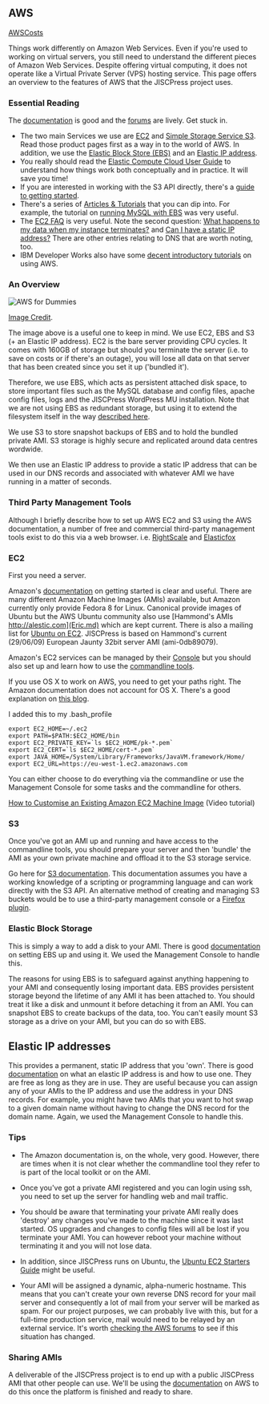 ## AWS ##

[AWSCosts](AWSCosts.md)

Things work differently on Amazon Web Services. Even if you're used to working on virtual servers, you still need to understand the different pieces of Amazon Web Services. Despite offering virtual computing, it does not operate like a Virtual Private Server (VPS) hosting service. This page offers an overview to the features of AWS that the JISCPress project uses.

### Essential Reading ###

The [documentation](http://aws.amazon.com/documentation) is good and the [forums](http://developer.amazonwebservices.com/connect/forumindex.jspa) are lively. Get stuck in.

  * The two main Services we use are [EC2](http://aws.amazon.com/ec2/) and [Simple Storage Service S3](http://aws.amazon.com/s3/). Read those product pages first as a way in to the world of AWS. In addition, we use the [Elastic Block Store (EBS)](http://developer.amazonwebservices.com/connect/entry.jspa?externalID=1667) and an [Elastic IP address](http://docs.amazonwebservices.com/AWSEC2/latest/UserGuide/concepts-elastic-addressing.htm).
  * You really should read the [Elastic Compute Cloud User Guide](http://docs.amazonwebservices.com/AWSEC2/2009-04-04/UserGuide/) to understand how things work both conceptually and in practice. It will save you time!
  * If you are interested in working with the S3 API directly, there's a [guide to getting started](http://docs.amazonwebservices.com/AmazonS3/latest/gsg/).
  * There's a series of [Articles & Tutorials](http://developer.amazonwebservices.com/connect/kbcategory.jspa?categoryID=100) that you can dip into. For example, the tutorial on [running MySQL with EBS](http://developer.amazonwebservices.com/connect/entry.jspa?externalID=1663&categoryID=100) was very useful.
  * The [EC2 FAQ](http://developer.amazonwebservices.com/connect/entry.jspa?externalID=1145&categoryID=100) is very useful. Note the second question: [What happens to my data when my instance terminates?](http://developer.amazonwebservices.com/connect/entry.jspa?externalID=1145&categoryID=100#02) and [Can I have a static IP address?](http://developer.amazonwebservices.com/connect/entry.jspa?externalID=1145&categoryID=100#10)  There are other entries relating to DNS that are worth noting, too.
  * IBM Developer Works also have some [decent introductory tutorials](http://www.ibm.com/developerworks/views/architecture/libraryview.jsp?search_by=Cloud+computing+with+Amazon+Web+Services) on using AWS.

### An Overview ###

<img src='http://www.ukoln.ac.uk/repositories/digirep/images/c/c1/RepositoryStack-AWS.jpg' alt='AWS for Dummies' title='AWS for Dummies' />

[Image Credit](http://www.ukoln.ac.uk/repositories/digirep/index/Fedorazon_How_to_Guides).

The image above is a useful one to keep in mind.  We use EC2, EBS and S3 (+ an Elastic IP address). EC2 is the bare server providing CPU cycles. It comes with 160GB of storage but should you terminate the server (i.e. to save on costs or if there's an outage), you will lose all data on that server that has been created since you set it up ('bundled it').

Therefore, we use EBS, which acts as persistent attached disk space, to store important files such as the MySQL database and config files, apache config files, logs and the JISCPress WordPress MU installation. Note that we are not using EBS as redundant storage, but using it to extend the filesystem itself in the way [described here](http://developer.amazonwebservices.com/connect/entry.jspa?externalID=1663&categoryID=100).

We use S3 to store snapshot backups of EBS and to hold the bundled private AMI. S3 storage is highly secure and replicated around data centres wordwide.

We then use an Elastic IP address to provide a static IP address that can be used in our DNS records and associated with whatever AMI we have running in a matter of seconds.

### Third Party Management Tools ###

Although I briefly describe how to set up AWS EC2 and S3 using the AWS documentation, a number of free and commercial third-party management tools exist to do this via a web browser. i.e. [RightScale](http://rightscale.com) and [Elasticfox](http://developer.amazonwebservices.com/connect/entry.jspa?externalID=609)

### EC2 ###

First you need a server.

Amazon's [documentation](http://docs.amazonwebservices.com/AWSEC2/latest/GettingStartedGuide/index.html) on getting started is clear and useful. There are many different Amazon Machine Images (AMIs) available, but Amazon currently only provide Fedora 8 for Linux. Canonical provide images of Ubuntu but the AWS Ubuntu community also use [Hammond's AMIs http://alestic.com](Eric.md) which are kept current. There is also a mailing list for [Ubuntu on EC2](http://groups.google.com/group/ec2ubuntu). JISCPress is based on Hammond's current (29/06/09) European Jaunty 32bit server AMI (ami-0db89079).

Amazon's EC2 services can be managed by their [Console](https://console.aws.amazon.com/) but you should also set up and learn how to use the [commandline tools](http://docs.amazonwebservices.com/AWSEC2/latest/GettingStartedGuide/).

If you use OS X to work on AWS, you need to get your paths right. The Amazon documentation does not account for OS X. There's a good explanation on [this blog](http://www.robertsosinski.com/2008/01/26/starting-amazon-ec2-with-mac-os-x).

I added this to my .bash\_profile

```
export EC2_HOME=~/.ec2
export PATH=$PATH:$EC2_HOME/bin
export EC2_PRIVATE_KEY=`ls $EC2_HOME/pk-*.pem`
export EC2_CERT=`ls $EC2_HOME/cert-*.pem`
export JAVA_HOME=/System/Library/Frameworks/JavaVM.framework/Home/
export EC2_URL=https://eu-west-1.ec2.amazonaws.com
```

You can either choose to do everything via the commandline or use the Management Console for some tasks and the commandline for others.

[How to Customise an Existing Amazon EC2 Machine Image](http://s3.amazonaws.com/awsVideos/CustomizeAnExistingAMI/Customize%20an%20Existing%20AMI.html) (Video tutorial)
### S3 ###

Once you've got an AMI up and running and have access to the commandline tools, you should prepare your server and then 'bundle' the AMI as your own private machine and offload it to the S3 storage service.

Go here for [S3 documentation](http://docs.amazonwebservices.com/AmazonS3/latest/gsg/). This documentation assumes you have a working knowledge of a scripting or programming language and can work directly with the S3 API.  An alternative method of creating and managing S3 buckets would be to use a third-party management console or a [Firefox plugin](https://addons.mozilla.org/en-US/firefox/search?q=s3&cat=all).


### Elastic Block Storage ###

This is simply a way to add a disk to your AMI. There is good [documentation](http://docs.amazonwebservices.com/AWSEC2/latest/UserGuide/using-ebs.html) on setting EBS up and using it. We used the Management Console to handle this.

The reasons for using EBS is to safeguard against anything happening to your AMI and consequently losing important data. EBS provides persistent storage beyond the lifetime of any AMI it has been attached to. You should treat it like a disk and unmount it before detaching it from an AMI. You can snapshot EBS to create backups of the data, too. You can't easily mount S3 storage as a drive on your AMI, but you can do so with EBS.

## Elastic IP addresses ##

This provides a permanent, static IP address that you 'own'. There is good [documentation](http://docs.amazonwebservices.com/AWSEC2/latest/UserGuide/concepts-elastic-addressing.html) on what an elastic IP address is and how to use one. They are free as long as they are in use. They are useful because you can assign any of your AMIs to the IP address and use the address in your DNS records. For example, you might have two AMIs that you want to hot swap to a given domain name without having to change the DNS record for the domain name. Again, we used the Management Console to handle this.

### Tips ###

  * The Amazon documentation is, on the whole, very good. However, there are times when it is not clear whether the commandline tool they refer to is part of the local toolkit or on the AMI.

  * Once you've got a private AMI registered and you can login using ssh, you need to set up the server for handling web and mail traffic.

  * You should be aware that terminating your private AMI really does 'destroy' any changes you've made to the machine since it was last started. OS upgrades and changes to config files will all be lost if you terminate your AMI. You can however reboot your machine without terminating it and you will not lose data.

  * In addition, since JISCPress runs on Ubuntu, the [Ubuntu EC2 Starters Guide](https://help.ubuntu.com/community/EC2StartersGuide) might be useful.

  * Your AMI will be assigned a dynamic, alpha-numeric hostname. This means that you can't create your own reverse DNS record for your mail server and consequently a lot of mail from your server will be marked as spam. For our project purposes, we can probably live with this, but for a full-time production service, mail would need to be relayed by an external service. It's worth [checking the AWS forums](http://developer.amazonwebservices.com/connect/search.jspa?searchKB=true&searchForums=true&searchQuery=&threadID=&q=ptr+OR+%22reverse+dns%22&objID=f30&dateRange=last30days&userID=&numResults=15&rankBy=10001) to see if this situation has changed.

### Sharing AMIs ###

A deliverable of the JISCPress project is to end up with a public JISCPress AMI that other people can use. We'll be using the [documentation](http://docs.amazonwebservices.com/AWSEC2/latest/UserGuide/AESDG-chapter-sharingamis.html) on AWS to do this once the platform is finished and ready to share.